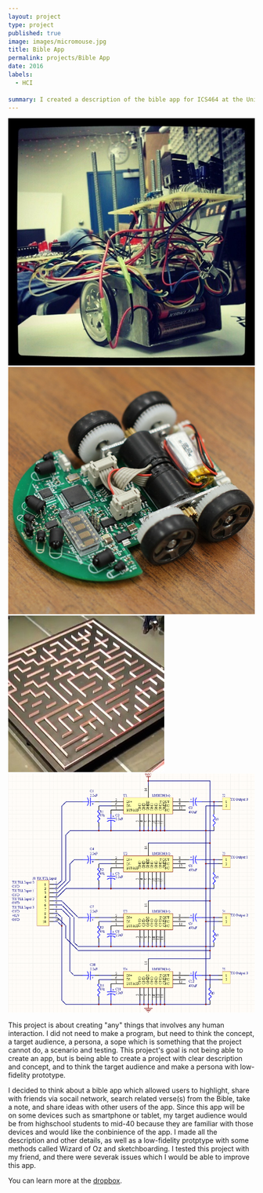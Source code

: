 ```yaml
---
layout: project
type: project
published: true
image: images/micromouse.jpg
title: Bible App
permalink: projects/Bible App
date: 2016
labels:
  - HCI

summary: I created a description of the bible app for ICS464 at the University of Hawaii at Manoa.
---
```


<div class="ui small rounded images">
  <img class="ui image" src="../images/micromouse-robot.png">
  <img class="ui image" src="../images/micromouse-robot-2.jpg">
  <img class="ui image" src="../images/micromouse.jpg">
  <img class="ui image" src="../images/micromouse-circuit.png">
</div>

This project is about creating "any" things that involves any human interaction.  I did not need to make a program, but need to think the concept, a target audience, a persona, a sope which is something that the project cannot do, a scenario and testing.  This project's goal is not being able to create an app, but is being able to create a project with clear description and concept, and to think the target audience and make a persona with low-fidelity prototype. 

I decided to think about a bible app which allowed users to highlight, share with friends via socail network, search related verse(s) from the Bible, take a note, and share ideas with other users of the app.  Since this app will be on some devices such as smartphone or tablet, my target audience would be from highschool students to mid-40 because they are familiar with those devices and would like the conbinience of the app. I made all the description and other details, as well as a low-fidelity protptype with some methods called Wizard of Oz and sketchboarding. I tested this project with my friend, and there were severak issues which I would be able to improve this app.

You can learn more at the [dropbox](https://www.dropbox.com/s/3ni11qx8upnt1r7/FinalPresentation.mov?dl=0).

